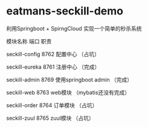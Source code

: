 # eatmans-seckill-demo
利用Springboot + SpirngCloud 实现一个简单的秒杀系统

模块名称       端口   职责

seckill-config  8762 配置中心 （占坑）

seckill-eureka  8761 注册中心  （完成）

seckill-admin  8769 使用springboot admin （完成）

seckill-web  8763  web模块 （mybatis还没有完成）

seckill-order 8764  订单模块  （占坑）

seckill-zuul  8765  zuul模块 （占坑）
